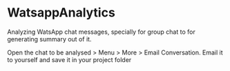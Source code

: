 WatsappAnalytics
================

Analyzing WatsApp chat messages, specially for group chat to for generating summary out of it.

Open the chat to be analysed > Menu > More > Email Conversation.
Email it to yourself and save it in your project folder
